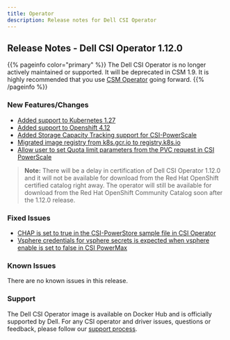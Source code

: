 ```yaml
---
title: Operator
description: Release notes for Dell CSI Operator
---
```


## Release Notes - Dell CSI Operator 1.12.0
{{% pageinfo color="primary" %}}
The Dell CSI Operator is no longer actively maintained or supported. It will be deprecated in CSM 1.9. It is highly recommended that you use [CSM Operator](../../../deployment/csmoperator) going forward.
{{% /pageinfo %}}

### New Features/Changes

- [Added support to Kubernetes 1.27](https://github.com/dell/csm/issues/761)
- [Added support to Openshift 4.12](https://github.com/dell/csm/issues/571)
- [Added Storage Capacity Tracking support for CSI-PowerScale](https://github.com/dell/csm/issues/824)
- [Migrated image registry from k8s.gcr.io to registry.k8s.io](https://github.com/dell/csm/issues/744)
- [Allow user to set Quota limit parameters from the PVC request in CSI PowerScale](https://github.com/dell/csm/issues/742)

>**Note:** There will be a delay in certification of Dell CSI Operator 1.12.0 and it will not be available for download from the Red Hat OpenShift certified catalog right away. The operator will still be available for download from the Red Hat OpenShift Community Catalog soon after the 1.12.0 release.

### Fixed Issues

- [CHAP is set to true in the CSI-PowerStore sample file in CSI Operator](https://github.com/dell/csm/issues/812)
- [Vsphere credentials for vsphere secrets is expected when vsphere enable is set to false in CSI PowerMax](https://github.com/dell/csm/issues/799)

### Known Issues
There are no known issues in this release.

### Support
The Dell CSI Operator image is available on Docker Hub and is officially supported by Dell.
For any CSI operator and driver issues, questions or feedback, please follow our [support process](../../../support/).
